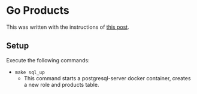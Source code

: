 # Go Products

This was written with the instructions of [this post](https://semaphoreci.com/community/tutorials/building-and-testing-a-rest-api-in-go-with-gorilla-mux-and-postgresql).

## Setup

Execute the following commands:
* `make sql_up`
    * This command starts a postgresql-server docker container, creates a new role and products table.